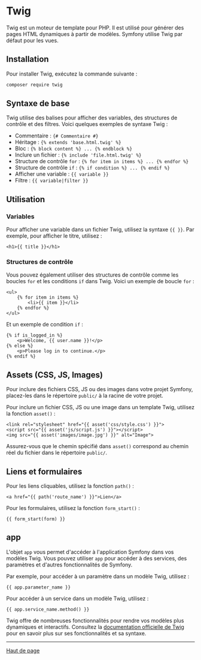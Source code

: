 # Twig

Twig est un moteur de template pour PHP. Il est utilisé pour générer des pages HTML dynamiques à partir de modèles. Symfony utilise Twig par défaut pour les vues.

## Installation

Pour installer Twig, exécutez la commande suivante :

```bash
composer require twig
```

## Syntaxe de base

Twig utilise des balises pour afficher des variables, des structures de contrôle et des filtres. Voici quelques exemples de syntaxe Twig :

-   Commentaire : `{# Commentaire #}`
-   Héritage : `{% extends 'base.html.twig' %}`
-   Bloc : `{% block content %} ... {% endblock %}`
-   Inclure un fichier : `{% include 'file.html.twig' %}`
-   Structure de contrôle `for` : `{% for item in items %} ... {% endfor %}`
-   Structure de contrôle `if` : `{% if condition %} ... {% endif %}`
-   Afficher une variable : `{{ variable }}`
-   Filtre : `{{ variable|filter }}`

## Utilisation

### Variables

Pour afficher une variable dans un fichier Twig, utilisez la syntaxe `{{ }}`. Par exemple, pour afficher le titre, utilisez :

```twig
<h1>{{ title }}</h1>
```

### Structures de contrôle

Vous pouvez également utiliser des structures de contrôle comme les boucles `for` et les conditions `if` dans Twig. Voici un exemple de boucle `for` :

```twig
<ul>
    {% for item in items %}
        <li>{{ item }}</li>
    {% endfor %}
</ul>
```

Et un exemple de condition `if` :

```twig
{% if is_logged_in %}
    <p>Welcome, {{ user.name }}!</p>
{% else %}
    <p>Please log in to continue.</p>
{% endif %}
```

## Assets (CSS, JS, Images)

Pour inclure des fichiers CSS, JS ou des images dans votre projet Symfony, placez-les dans le répertoire `public/` à la racine de votre projet.

Pour inclure un fichier CSS, JS ou une image dans un template Twig, utilisez la fonction `asset()` :

```twig
<link rel="stylesheet" href="{{ asset('css/style.css') }}">
<script src="{{ asset('js/script.js') }}"></script>
<img src="{{ asset('images/image.jpg') }}" alt="Image">
```

Assurez-vous que le chemin spécifié dans `asset()` correspond au chemin réel du fichier dans le répertoire `public/`.

## Liens et formulaires

Pour les liens cliquables, utilisez la fonction `path()` :

```twig
<a href="{{ path('route_name') }}">Lien</a>
```

Pour les formulaires, utilisez la fonction `form_start()` :

```twig
{{ form_start(form) }}
```

## app

L'objet `app` vous permet d'accéder à l'application Symfony dans vos modèles Twig. Vous pouvez utiliser `app` pour accéder à des services, des paramètres et d'autres fonctionnalités de Symfony.

Par exemple, pour accéder à un paramètre dans un modèle Twig, utilisez :

```twig
{{ app.parameter_name }}
```

Pour accéder à un service dans un modèle Twig, utilisez :

```twig
{{ app.service_name.method() }}
```



Twig offre de nombreuses fonctionnalités pour rendre vos modèles plus dynamiques et interactifs. Consultez la [documentation officielle de Twig](https://twig.symfony.com/doc/3.x/) pour en savoir plus sur ses fonctionnalités et sa syntaxe.

---

[Haut de page](#)
